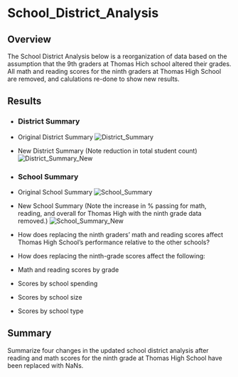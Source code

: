 # School_District_Analysis
 ## Overview
The School District Analysis below is a reorganization of data based on the assumption that the 9th graders at Thomas Hich school altered their grades. All math and reading scores for the ninth graders at Thomas High School are removed, and calulations re-done to show new results.

 ## Results 
- ### District Summary
 - Original District Summary 
 ![District_Summary](https://user-images.githubusercontent.com/90797036/137644573-016f4cdc-9fec-46f3-b08f-6f5af4737622.png)
 - New District Summary (Note reduction in total student count)
 ![District_Summary_New](https://user-images.githubusercontent.com/90797036/137644763-5decdf33-1b07-4873-819d-4bd06805d183.png)

- ### School Summary
 - Original School Summary
 ![School_Summary](https://user-images.githubusercontent.com/90797036/137645696-0246a8ef-eaaf-406b-b601-f0f4c792a760.png)
 - New School Summary (Note the increase in % passing for math, reading, and overall for Thomas High with the ninth grade data removed.)
 ![School_Summary_New](https://user-images.githubusercontent.com/90797036/137645719-d890c60e-7719-45b0-8e67-0889cdb9c66c.png)

 - How does replacing the ninth graders’ math and reading scores affect Thomas High School’s performance relative to the other schools?
- How does replacing the ninth-grade scores affect the following:
- Math and reading scores by grade
- Scores by school spending
- Scores by school size
- Scores by school type
## Summary
Summarize four changes in the updated school district analysis after reading and math scores for the ninth grade at Thomas High School have been replaced with NaNs.
